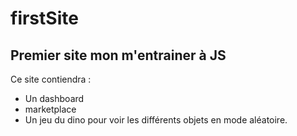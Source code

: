 # firstSite

## Premier site mon m'entrainer à JS

Ce site contiendra :

- Un dashboard
- marketplace
- Un jeu du dino pour voir les différents objets en mode aléatoire.
